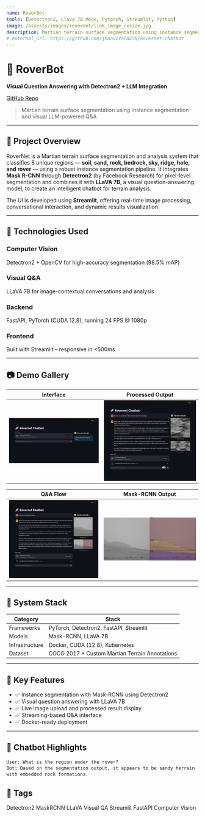```yaml
---
name: RoverBot 
tools: [Detectron2, Llava 7B Mode, Pytorch, Streamlit, Python]
image: /assests/images/rovernet/link_image_resize.jpg
description: Martian terrain surface segmentation using instance segmentation and visual LLM-powered Q&A !
# external_url: https://github.com/jhanvizala230/Rovernet-chatbot
---
```



# 🚀 RoverBot
**Visual Question Answering with Detectron2 + LLM Integration**

[GitHub Repo](https://github.com/jhanvizala230/Rovernet-chatbot)

> Martian terrain surface segmentation using instance segmentation and visual LLM-powered Q&A

---

## 🧠 Project Overview

RoverNet is a Martian terrain surface segmentation and analysis system that classifies 8 unique regions — **soil, sand, rock, bedrock, sky, ridge, hole, and rover** — using a robust instance segmentation pipeline. It integrates **Mask R-CNN** through **Detectron2** (by Facebook Research) for pixel-level segmentation and combines it with **LLaVA 7B**, a visual question-answering model, to create an intelligent chatbot for terrain analysis.

The UI is developed using **Streamlit**, offering real-time image processing, conversational interaction, and dynamic results visualization.

---

## 🚧 Technologies Used

<div class="feature__wrapper">
  <div class="feature__item">
    <i class="fas fa-brain"></i>
    <h3>Computer Vision</h3>
    <p>Detectron2 + OpenCV for high-accuracy segmentation (98.5% mAP)</p>
  </div>
  <div class="feature__item">
    <i class="fas fa-comments"></i>
    <h3>Visual Q&A</h3>
    <p>LLaVA 7B for image-contextual conversations and analysis</p>
  </div>
  <div class="feature__item">
    <i class="fas fa-code"></i>
    <h3>Backend</h3>
    <p>FastAPI, PyTorch (CUDA 12.8), running 24 FPS @ 1080p</p>
  </div>
  <div class="feature__item">
    <i class="fas fa-laptop-code"></i>
    <h3>Frontend</h3>
    <p>Built with Streamlit – responsive in &lt;500ms</p>
  </div>
</div>

---

## 📷 Demo Gallery

| Interface | Processed Output |
|-----------|------------------|
| ![Home Screen](/assests/images/rovernet/initial_screen_resize.png) | ![Detection Results](/assests/images/rovernet/results_resize.png) |

| Q&A Flow | Mask-RCNN Output |
|----------|------------------|
| ![Chat Example](/assests/images/rovernet/results2_resize.png) | ![Detection](/assests/images/rovernet/detection_result_resize.png) |

---

## 🧩 System Stack

| Category | Stack |
|----------|-------|
| Frameworks | PyTorch, Detectron2, FastAPI, Streamlit |
| Models | Mask-RCNN, LLaVA 7B |
| Infrastructure | Docker, CUDA (12.8), Kubernetes |
| Dataset | COCO 2017 + Custom Martian Terrain Annotations |

---

## 🧪 Key Features

- ✅ Instance segmentation with Mask-RCNN using Detectron2
- ✅ Visual question answering with LLaVA 7B
- ✅ Live image upload and processed result display
- ✅ Streaming-based Q&A interface
- ✅ Docker-ready deployment

---

## 💬 Chatbot Highlights

```
User: What is the region under the rover?
Bot: Based on the segmentation output, it appears to be sandy terrain with embedded rock formations.
```

## 📎 Tags
<span class="badge">Detectron2</span>
<span class="badge">MaskRCNN</span>
<span class="badge">LLaVA</span>
<span class="badge">Visual QA</span>
<span class="badge">Streamlit</span>
<span class="badge">FastAPI</span>
<span class="badge">Computer Vision</span>